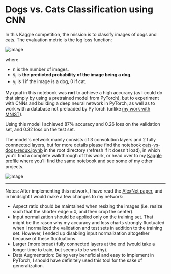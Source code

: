 # Dogs vs. Cats Classification using CNN

In this Kaggle competition, the mission is to classify images of dogs and cats.
The evaluation metric is the log loss function:

![image](https://user-images.githubusercontent.com/78589884/122687982-32ec4c80-d222-11eb-838e-61e7c7bc357f.png)

where
* n is the number of images.
* ŷ<sub>i</sub> is **the predicted probability of the image being a dog**.
* y<sub>i</sub> is 1 if the image is a dog, 0 if cat.

My goal in this notebook was **not** to achieve a high accuracy (as I could do that simply by using a pretrained model from PyTorch), but to experiment with CNNs and building a deep neural network in PyTorch, as well as to work with a database not preloaded by PyTorch (unlike [my work with MNIST](https://github.com/masalha-alaa/mnist-pytorch)).

Using this model I achieved 87% accuracy and 0.26 loss on the validation set, and 0.32 loss on the test set.

The model's network mainly consists of 3 convolution layers and 2 fully connnected layers, but for more details please find the notebook [cats-vs-dogs-redux.ipynb](https://github.com/masalha-alaa/dogs-vs-cats-pytorch/blob/master/cats-vs-dogs-redux.ipynb) in the root directory (refresh if it doesn't load), in which you'll find a complete walkthrough of this work, or head over to my [Kaggle profile](https://www.kaggle.com/alaamasalha/cats-vs-dogs-redux) where you'll find the same notebook and see some of my other projects.

![image](https://user-images.githubusercontent.com/78589884/122798911-cc226e00-d2c9-11eb-9e00-d793860daee8.png)

---

Notes:
After implementing this network, I have read the [AlexNet paper](https://www.cs.toronto.edu/~hinton/absps/imagenet.pdf), and in hindsight I would make a few changes to my network:
* Aspect ratio should be maintained when resizing the images (i.e. resize such that the shorter edge = `X`, and then crop the center).
* Input normalization should be applied only on the training set. That might be the rason why my accuracy and loss charts strongly fluctuated when I normalized the validation and test sets in addition to the training set. However, I ended up disabling input normalization altogether because of these fluctuations.
* Larger (more broad) fully connected layers at the end (would take a longer time to train, but seems to be worthy).
* Data Augmentation: Being very beneficial and easy to implement in PyTorch, I should have definitely used this tool for the sake of generalization.
